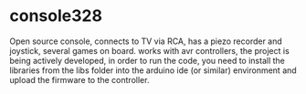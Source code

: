 # console328
Open source console, connects to TV via RCA, has a piezo recorder and joystick, several games on board. works with avr controllers, the project
is being actively developed, in order to run the code, you need to install the libraries from the libs folder into the arduino ide (or similar)
 environment and upload the firmware to the controller.
